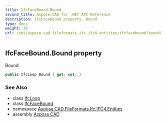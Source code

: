 ```yaml
---
title: IfcFaceBound.Bound
second_title: Aspose.CAD for .NET API Reference
description: IfcFaceBound property. Bound
type: docs
weight: 20
url: /net/aspose.cad.fileformats.ifc.ifc4.entities/ifcfacebound/bound/
---
```

## IfcFaceBound.Bound property

Bound

```csharp
public IfcLoop Bound { get; set; }
```

### See Also

* class [IfcLoop](../../ifcloop/)
* class [IfcFaceBound](../)
* namespace [Aspose.CAD.FileFormats.Ifc.IFC4.Entities](../../ifcfacebound/)
* assembly [Aspose.CAD](../../../)



